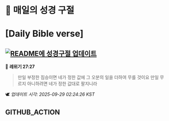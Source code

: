 # 🙏 매일의 성경 구절
# [Daily Bible verse]
## [![README에 성경구절 업데이트](https://github.com/DONGSUKA/first_test/actions/workflows/update-readme-bible.yml/badge.svg)](https://github.com/DONGSUKA/first_test/actions/workflows/update-readme-bible.yml)
<!-- START_BIBLE_VERSE -->
📖 **레위기 27:27**
> 만일 부정한 짐승이면 네가 정한 값에 그 오분의 일을 더하여 무를 것이요 만일 무르지 아니하려면 네가 정한 값대로 팔지니라

🕊️ _업데이트 시각: 2025-09-29 02:24:26 KST_
  <!-- END_BIBLE_VERSE -->
## GITHUB_ACTION
